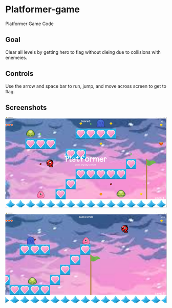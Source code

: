 # Platformer-game
Platformer Game Code

## Goal

Clear all levels by getting hero to flag without dieing due to collisions with enemeies.

## Controls

Use the arrow and space bar to run, jump, and move across screen to get to flag.

## Screenshots

![Start-screen](https://raw.githubusercontent.com/KB-3/platformer-game/main/screenshots/start_screen.PNG)

![Play_screen](https://raw.githubusercontent.com/KB-3/platformer-game/main/screenshots/play_screen.PNG)
